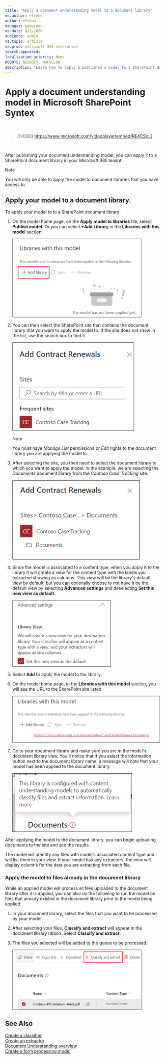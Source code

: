```yaml
---
title: "Apply a document understanding model to a document library"
ms.author: efrene
author: efrene
manager: pamgreen
ms.date: 8/1/2020
audience: admin
ms.topic: article
ms.prod: microsoft-365-enterprise
search.appverid: 
localization_priority: None
ROBOTS: NOINDEX, NOFOLLOW
description: "Learn how to apply a published a model to a SharePoint document library when using Microsoft SharePoint Syntex."
---
```


# Apply a document understanding model in Microsoft SharePoint Syntex


</br>

> [!VIDEO https://www.microsoft.com/videoplayer/embed/RE4CSoL]

</br>

After publishing your document understanding model, you can apply it to a SharePoint document library in your Microsoft 365 tenant.

> [!Note]
> You will only be able to apply the model to document libraries that you have access to.


## Apply your model to a document library.

To apply your model to to a SharePoint document library:

1. On the model home page, on the **Apply model to libraries** tile, select **Publish model**. Or you can  select  **+Add Library** in the **Libraries with this model** section. </br>

    ![Add model to library](../media/content-understanding/apply-to-library.png)</br>

2. You can then select the SharePoint site that contains the document library that you want to apply the model to. If the site does not show in the list, use the search box to find it.</br>

    ![Select a site](../media/content-understanding/site-search.png)</br>

    > [!Note]
    > You must have *Manage List* permissions or *Edit* rights to the document library you are applying the model to.</br>

3. After selecting the site, you then need to select the document library to which you want to apply the model. In the example, we are selecting the *Documents* document library from the *Contoso Case Tracking* site.</br>

    ![Select a doc library](../media/content-understanding/select-doc-library.png)</br>

4. Since the model is associated to a content type, when you apply it to the library it will create a view for the content type with the labels you extracted showing as columns. This view will be the library's default view by default, but you can optionally choose to not have it be the default view by selecting **Advanced settings** and deselecting **Set this new view as default**.</br>

    ![Library view](../media/content-understanding/library-view.png)</br>

5. Select **Add** to apply the model to the library. 
6. On the model home page, in the **Libraries with this model** section, you will see the URL to the SharePoint site listed.</br>

    ![Selected library](../media/content-understanding/selected-library.png)</br>

7. Go to your document library and make sure you are in the model's document library view. You'll notice that if you select the information button next to the document library name, a message will note that your model has been applied to the document library.

    ![Information view](../media/content-understanding/info-du.png)</br> 


After applying the model to the document library, you can begin uploading documents to the site and see the results.

The model will identify any files with model’s associated content type and will list them in your view. If your model has any extractors, the view will display columns for the data you are extracting from each file.

### Apply the model to files already in the document library

While an applied model will process all files uploaded to the document library after it is applied, you can also do the following to run the model on files that already existed in the document library prior to the model being applied:

1. In your document library, select the files that you want to be processed by your model.
2. After selecting your files, **Classify and extract** will appear in the document library ribbon. Select **Classify and extract**.
3. The files you selected will be added to the queue to be processed.

      ![Classify and extract](../media/content-understanding/extract-classify.png)</br> 





## See Also
[Create a classifier](create-a-classifier.md)</br>
[Create an extractor](create-an-extractor.md)</br>
[Document Understanding overview](document-understanding-overview.md)</br>
[Create a form processing model](create-a-form-processing-model.md)  





